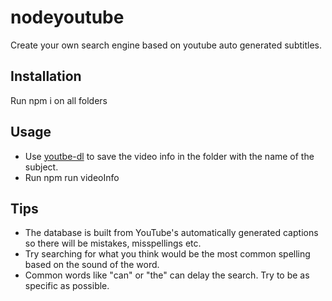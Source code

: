 # nodeyoutube
Create your own search engine based on youtube auto generated subtitles.
## Installation
Run npm i on all folders
## Usage
* Use [youtbe-dl](https://youtube-dl.org/) to save the video info in the folder with the name of the subject.
* Run npm run videoInfo

## Tips
* The database is built from YouTube's automatically generated captions so there will be mistakes, misspellings etc.
* Try searching for what you think would be the most common spelling based on the sound of the word.
* Common words like "can" or "the" can delay the search. Try to be as specific as possible.

